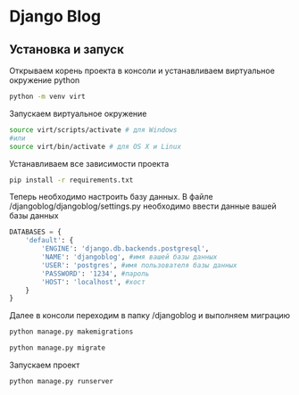# Django Blog

## Установка и запуск

Открываем корень проекта в консоли и устанавливаем виртуальное окружение python

```bash
python -m venv virt
```

Запускаем виртуальное окружение

```bash
source virt/scripts/activate # для Windows
#или
source virt/bin/activate # для OS X и Linux
```

Устанавливаем все зависимости проекта

```bash
pip install -r requirements.txt
```

Теперь необходимо настроить базу данных. В файле /djangoblog/djangoblog/settings.py необходимо ввести данные вашей базы данных

```python
DATABASES = {
    'default': {
        'ENGINE': 'django.db.backends.postgresql',
        'NAME': 'djangoblog', #имя вашей базы данных
        'USER': 'postgres', #имя пользователя базы данных
        'PASSWORD': '1234', #пароль
        'HOST': 'localhost', #хост
    }
}
```

Далее в консоли переходим в папку /djangoblog и выполняем миграцию

```bash
python manage.py makemigrations

python manage.py migrate
```

Запускаем проект

```bash
python manage.py runserver
```
